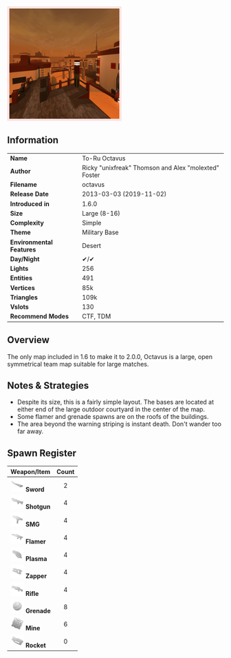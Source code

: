 <img style='border:5px solid #ffe0e0e0' src="../images/maps/octavus/octavus.png" width="256px" />

## Information

|                            |                                                      |
|----------------------------|------------------------------------------------------|
| **Name**                   | To-Ru Octavus                                        |
| **Author**                 | Ricky "unixfreak" Thomson and Alex "molexted" Foster |
| **Filename**               | octavus                                              |
| **Release Date**           | 2013-03-03 (2019-11-02)                              |
| **Introduced in**          | 1.6.0                                                |
| **Size**                   | Large (8-16)                                         |
| **Complexity**             | Simple                                               |
| **Theme**                  | Military Base                                        |
| **Environmental Features** | Desert                                               |
| **Day/Night**              | ✔/✔                                                  |
| **Lights**                 | 256                                                  |
| **Entities**               | 491                                                  |
| **Vertices**               | 85k                                                  |
| **Triangles**              | 109k                                                 |
| **Vslots**                 | 130                                                  |
| **Recommend Modes**        | CTF, TDM                                             |

## Overview
The only map included in 1.6 to make it to 2.0.0, Octavus is a large, open symmetrical team map suitable for large matches.


## Notes & Strategies

- Despite its size, this is a fairly simple layout. The bases are located at either end of the large outdoor courtyard in the center of the map.
- Some flamer and grenade spawns are on the roofs of the buildings.
- The area beyond the warning striping is instant death. Don't wander too far away.

## Spawn Register

| Weapon/Item                                                         | Count |
|---------------------------------------------------------------------|:-----:|
| <img src="../images/weapons/sword.png" width="32px"/> **Sword**     |   2   |
| <img src="../images/weapons/shotgun.png" width="32px"/> **Shotgun** |   4   |
| <img src="../images/weapons/smg.png" width="32px"/> **SMG**         |   4   |
| <img src="../images/weapons/flamer.png" width="32px"/> **Flamer**   |   4   |
| <img src="../images/weapons/plasma.png" width="32px"/> **Plasma**   |   4   |
| <img src="../images/weapons/zapper.png" width="32px"/> **Zapper**   |   4   |
| <img src="../images/weapons/rifle.png" width="32px"/> **Rifle**     |   4   |
| <img src="../images/weapons/grenade.png" width="32px"/> **Grenade** |   8   |
| <img src="../images/weapons/mine.png" width="32px"/> **Mine**       |   6   |
| <img src="../images/weapons/rocket.png" width="32px"/> **Rocket**   |   0   |
